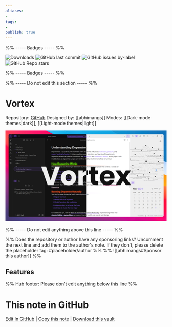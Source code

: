 ```yaml
---
aliases:
- 
tags: 
- 
publish: true
---
```


%% ----- Badges ----- %%

![Downloads](https://img.shields.io/badge/downloads-2176-573E7A?style=for-the-badge&logo=)
![GitHub last commit](https://img.shields.io/github/last-commit/abhimangs/obsidian-vortex?color=573E7A&label=last%20update&logo=github&style=for-the-badge)
![GitHub issues by-label](https://img.shields.io/github/issues/abhimangs/obsidian-vortex/help%20wanted?color=573E7A&logo=github&style=for-the-badge) 
![GitHub Repo stars](https://img.shields.io/github/stars/abhimangs/obsidian-vortex?color=573E7A&logo=github&style=for-the-badge)

%% ----- Badges ----- %%

%% ----- Do not edit this section ----- %%

# Vortex

Repository: [GitHub](https://github.com/abhimangs/obsidian-vortex)
Designed by: [[abhimangs]]
Modes: [[Dark-mode themes|dark]], [[Light-mode themes|light]]



![screenshot](https://github.com/abhimangs/obsidian-vortex/raw/HEAD/assets/cover.png)

%% ----- Do not edit anything above this line ----- %% 

%% Does the repository or author have any sponsoring links? Uncomment the next line and add them to the author's note. If they don't, please delete the placeholder tag: #placeholder/author %%
%% ![[abhimangs#Sponsor this author]] %%


## Features



%% Hub footer: Please don't edit anything below this line %%

# This note in GitHub

<span class="git-footer">[Edit In GitHub](https://github.dev/obsidian-community/obsidian-hub/blob/main/02%20-%20Community%20Expansions/02.05%20All%20Community%20Expansions/Themes/Vortex.md "git-hub-edit-note") | [Copy this note](https://raw.githubusercontent.com/obsidian-community/obsidian-hub/main/02%20-%20Community%20Expansions/02.05%20All%20Community%20Expansions/Themes/Vortex.md "git-hub-copy-note") | [Download this vault](https://github.com/obsidian-community/obsidian-hub/archive/refs/heads/main.zip "git-hub-download-vault") </span>
